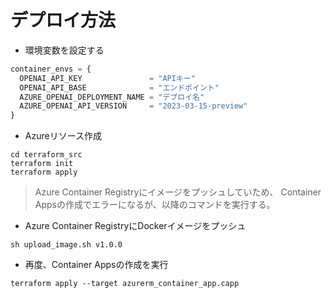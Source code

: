 # デプロイ方法

- 環境変数を設定する

```sh:terraform_src/terraform.tfvars
container_envs = {
  OPENAI_API_KEY               = "APIキー"
  OPENAI_API_BASE              = "エンドポイント"
  AZURE_OPENAI_DEPLOYMENT_NAME = "デプロイ名"
  AZURE_OPENAI_API_VERSION     = "2023-03-15-preview"
}
```

- Azureリソース作成

```sh:
cd terraform_src
terraform init
terraform apply
```

>Azure Container Registryにイメージをプッシュしていため、
Container Appsの作成でエラーになるが、以降のコマンドを実行する。


- Azure Container RegistryにDockerイメージをプッシュ
 
```sh:
sh upload_image.sh v1.0.0
```


- 再度、Container Appsの作成を実行

```sh:
terraform apply --target azurerm_container_app.capp
```
